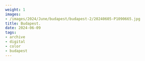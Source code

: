 ```yaml
---
weight: 1
images:
- /images/2024/June/budapest/budapest-2/20240605-P1090665.jpg
title: Budapest.
date: 2024-06-09
tags:
- archive
- digital
- color
- budapest
---
```


